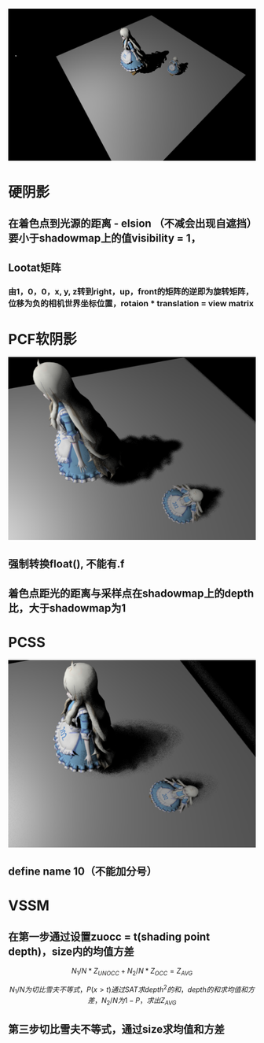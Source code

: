 ![硬阴影](..\Picture\硬阴影.png)

# 硬阴影

## 在着色点到光源的距离 - elsion （不减会出现自遮挡）要小于shadowmap上的值visibility = 1，

## Lootat矩阵

### 由1，0，0，x, y, z转到right，up，front的矩阵的逆即为旋转矩阵，位移为负的相机世界坐标位置，rotaion * translation  = view matrix

# PCF软阴影

![PCF](..\Picture\PCF.png)

## 强制转换float(), 不能有.f

## 着色点距光的距离与采样点在shadowmap上的depth比，大于shadowmap为1

# PCSS

![PCSS](..\Picture\PCSS.png)

## define name 10（不能加分号）

# VSSM

## 在第一步通过设置zuocc = t(shading point depth)，size内的均值方差

$$
N_1/N * Z_{UNOCC} + N_2 / N * Z_{OCC} = Z_{AVG}
$$

$$
N_1 / N 为切比雪夫不等式，P(x > t) 通过SAT求depth^2的和，depth的和求均值和方差，N_2 / N为1- P，求出Z_{AVG}
$$

## 第三步切比雪夫不等式，通过size求均值和方差